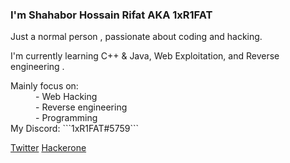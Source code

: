 
### I'm Shahabor Hossain Rifat AKA 1xR1FAT


Just a normal person , passionate about coding and hacking.

I'm currently learning C++ & Java, Web Exploitation, and Reverse engineering .

 <dt>Mainly focus on:</dt>
  <dd>- Web Hacking</dd>
  <dd>- Reverse engineering</dd>
  <dd>- Programming</dd>
</dl>


<dd> </dd>
<dd> </dd>
My Discord: ```1xR1FAT#5759```

[Twitter](https://twitter.com/1xR1Fat)               [Hackerone](https://hackerone.com/1xr1fat?type=user)

